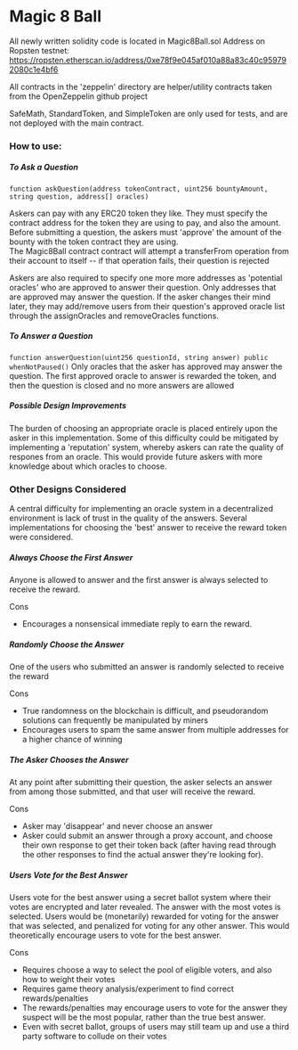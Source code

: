 # Magic 8 Ball

All newly written solidity code is located in  Magic8Ball.sol
Address on Ropsten testnet: https://ropsten.etherscan.io/address/0xe78f9e045af010a88a83c40c959792080c1e4bf6

All contracts in the 'zeppelin' directory are helper/utility contracts taken from the OpenZeppelin github project

SafeMath, StandardToken, and SimpleToken are only used for tests, and are not deployed with the main contract.



### How to use:

##### To Ask a Question 
`function askQuestion(address tokenContract, uint256 bountyAmount, string question, address[] oracles)`

Askers can pay with any ERC20 token they like.  They must specify the contract address for the token they are using to pay, and also the amount.
Before submitting a question, the askers must 'approve' the amount of the bounty with the token contract they are using.  
The Magic8Ball contract contract will attempt a transferFrom operation from their account to itself -- if that operation fails, their question is rejected

Askers are also required to specify one more more addresses as 'potential oracles' who are approved to answer their question.  Only addresses that are approved may answer the question.
If the asker changes their mind later, they may add/remove users from their question's approved oracle list through the assignOracles and removeOracles functions.

##### To Answer a Question
`function answerQuestion(uint256 questionId, string answer) public whenNotPaused()`
Only oracles that the asker has approved may answer the question. The first approved oracle to answer is rewarded the token, and then the question is closed and no more answers are allowed





##### Possible Design Improvements
The burden of choosing an appropriate oracle is placed entirely upon the asker in this implementation.  Some of this difficulty could be mitigated by implementing a 'reputation' system, whereby askers can rate the quality of respones from an oracle.  This would provide future askers with more knowledge about which oracles to choose.

### Other Designs Considered
A central difficulty for implementing an oracle system in a decentralized environment is lack of trust in the quality of the answers.  Several implementations for choosing the 'best' answer to receive the reward token were considered.

##### Always Choose the First Answer
Anyone is allowed to answer and the first answer is always selected to receive the reward.

Cons
- Encourages a nonsensical immediate reply to earn the reward.  

##### Randomly Choose the Answer 
One of the users who submitted an answer is randomly selected to receive the reward

Cons
- True randomness on the blockchain is difficult, and pseudorandom solutions can frequently be manipulated by miners
- Encourages users to spam the same answer from multiple addresses for a higher chance of winning

##### The Asker Chooses the Answer
At any point after submitting their question, the asker selects an answer from among those submitted, and that user will receive the reward.

Cons
- Asker may 'disappear' and never choose an answer
- Asker could submit an answer through a proxy account, and choose their own response to get their token back (after having read through the other responses to find 
                                                             the actual answer they're looking for). 

##### Users Vote for the Best Answer
Users vote for the best answer using a secret ballot system where their votes are encrypted and later revealed. The answer with the most votes is selected.  Users would be (monetarily) rewarded for voting for the answer that was selected, and penalized for voting for any other answer.  This would theoretically encourage users to vote for the best answer.

Cons
- Requires choose a way to select the pool of eligible voters, and also how to weight their votes
- Requires game theory analysis/experiment to find correct rewards/penalties
- The rewards/penalties may encourage users to vote for the answer they suspect will be the most popular, rather than the true best answer.
- Even with secret ballot, groups of users may still team up and use a third party software to collude on their votes